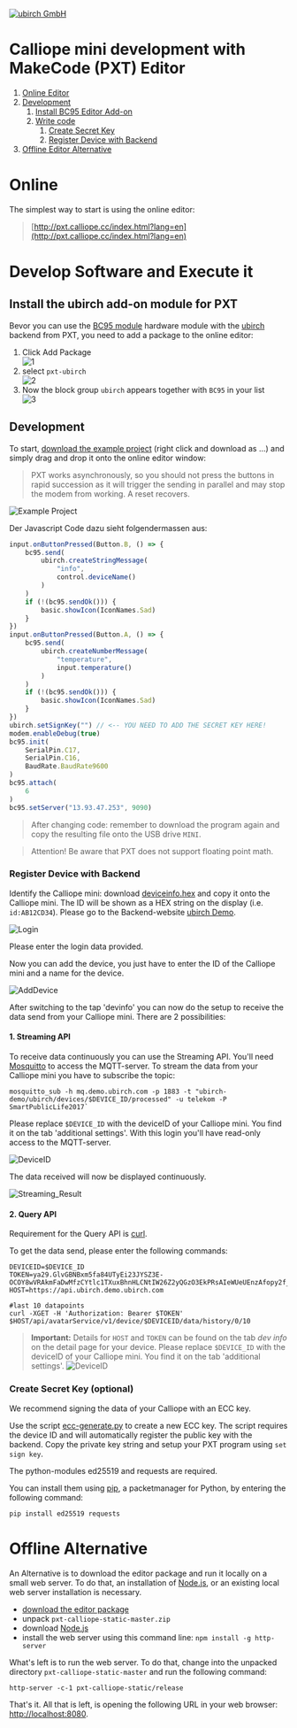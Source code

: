 [![ubirch GmbH](files/ubirch.png)](https://ubirch.com)

# Calliope mini development with MakeCode (PXT) Editor

1. [Online Editor](#online)
2. [Development](#develop-software-and-execute-it)
    1. [Install BC95 Editor Add-on](#install-the-ubirch-add-on-module-for-pxt)
    2. [Write code](#development)
        1. [Create Secret Key](#create-secret-key)
        2. [Register Device with Backend](#register-device-with-backend)
3. [Offline Editor Alternative](#offline-alternative)    

# Online 

The simplest way to start is using the online editor:

> [http://pxt.calliope.cc/index.html?lang=en](http://pxt.calliope.cc/index.html?lang=en)

# Develop Software and Execute it

## Install the ubirch add-on module for PXT

Bevor you can use the [BC95 module](http://www.quectel.com/product/bc95.htm) hardware module with the [ubirch](http://ubirch.com)
backend from PXT, you need to add a package to the online editor:

1. Click Add Package<br/>![1](files/en-packet-add.png) 
2. select `pxt-ubirch`<br/>![2](files/en-packet-add-1.png)
3. Now the block group `ubirch` appears together with `BC95` in your list<br/>![3](files/en-packet-add-2.png)

## Development

To start, [download the example project](https://raw.githubusercontent.com/ubirch/telekom-nbiot-hackathon-2017/master/ubirch-NB-IoT-Messaging.hex)
(right click and download as ...) and simply drag and drop it onto the online editor window:

>PXT works asynchronously, so you should not press the buttons in rapid succession as it will
>trigger the sending in parallel and may stop the modem from working. A reset recovers.

![Example Project](files/en-example.png)

Der Javascript Code dazu sieht folgendermassen aus:

```typescript
input.onButtonPressed(Button.B, () => {
    bc95.send(
        ubirch.createStringMessage(
            "info",
            control.deviceName()
        )
    )
    if (!(bc95.sendOk())) {
        basic.showIcon(IconNames.Sad)
    }
})
input.onButtonPressed(Button.A, () => {
    bc95.send(
        ubirch.createNumberMessage(
            "temperature",
            input.temperature()
        )
    )
    if (!(bc95.sendOk())) {
        basic.showIcon(IconNames.Sad)
    }
})
ubirch.setSignKey("") // <-- YOU NEED TO ADD THE SECRET KEY HERE!
modem.enableDebug(true)
bc95.init(
    SerialPin.C17,
    SerialPin.C16,
    BaudRate.BaudRate9600
)
bc95.attach(
    6
)
bc95.setServer("13.93.47.253", 9090)
```

> After changing code: remember to download the program again and copy the resulting file onto the USB drive `MINI`. 

> Attention! Be aware that PXT does not support floating point math.

### Register Device with Backend

Identify the Calliope mini: download [deviceinfo.hex](https://raw.githubusercontent.com/ubirch/telekom-nbiot-hackathon-2017/master/deviceinfo.hex)
and copy it onto the Calliope mini. The ID will be shown as a HEX string on the display (i.e. `id:AB12CD34`).
Please go to the Backend-website [ubirch Demo](https://ubirch.demo.ubirch.com).

![Login](files/login-ubirchdemo.png)

Please enter the login data provided.

Now you can add the device, you just have to enter the ID of the Calliope mini and a name for the device.

![AddDevice](files/show-add-device.png)

After switching to the tap 'devinfo' you can now do the setup to receive the data send from your Calliope mini.
There are 2 possibilities:

#### 1. Streaming API

To receive data continuously you can use the Streaming API.
You'll need [Mosquitto](https://mosquitto.org/download/) to access the MQTT-server.
To stream the data from your Calliope mini you have to subscribe the topic:

```
mosquitto_sub -h mq.demo.ubirch.com -p 1883 -t "ubirch-demo/ubirch/devices/$DEVICE_ID/processed" -u telekom -P SmartPublicLife2017`
```

Please replace `$DEVICE_ID` with the deviceID of your Calliope mini. You find it on the tab 'additional settings'. With this login you'll have read-only access to the MQTT-server.

![DeviceID](files/show-deviceid.png)

The data received will now be displayed continuously.

![Streaming_Result](files/streaming-result.png)

#### 2. Query API

Requirement for the Query API is [curl](https://curl.haxx.se/download.html).

To get the data send, please enter the following commands:

```
DEVICEID=$DEVICE_ID
TOKEN=ya29.GlvGBNBxm5fa84UTyEi23JYSZ3E-OCOY8wVRAkmFaDwMfzCYtlc1TXuxBhnHLCNtIW26Z2yQGzO3EkPRsAIeWUeUEnzAfopy2f_FluXYl5Yp7OZyJjOnzEsxFmRk
HOST=https://api.ubirch.demo.ubirch.com

#last 10 datapoints
curl -XGET -H 'Authorization: Bearer $TOKEN' $HOST/api/avatarService/v1/device/$DEVICEID/data/history/0/10
```
> **Important:** Details for `HOST` and `TOKEN` can be found on the tab *dev info* on the detail page for your device.
> Please replace `$DEVICE_ID` with the deviceID of your Calliope mini. You find it on the tab 'additional settings'.
> ![DeviceID](files/show-deviceid.png)

### Create Secret Key (optional)
We recommend signing the data of your Calliope with an ECC key.

Use the script [ecc-generate.py](nbiot-cpp-template/ecc-generate.py) to create a new ECC key. The script requires the
device ID and will automatically register the public key with the backend. Copy
the private key string and setup your PXT program using `set sign key`.

The python-modules ed25519 and requests are required.

You can install them using [pip](https://pip.pypa.io/en/stable/installing/), a packetmanager 
for Python, by entering the following command:

```
pip install ed25519 requests
```

# Offline Alternative

An Alternative is to download the editor package and run it locally on a small web server. To
do that, an installation of [Node.js](https://nodejs.org/en/), or an existing local web server installation is necessary. 

- [download the editor package](https://github.com/calliope-mini/pxt-calliope-static/archive/master.zip)
- unpack `pxt-calliope-static-master.zip`
- download [Node.js](https://nodejs.org/en/)
- install the web server using this command line: `npm install -g http-server`

What's left is to run the web server. To do that, change into the unpacked directory `pxt-calliope-static-master` and
run the following command:

```
http-server -c-1 pxt-calliope-static/release
```

That's it. All that is left, is opening the following URL in your web browser:
[http://localhost:8080](http://localhost:8080).
